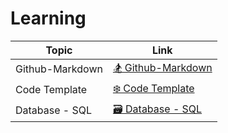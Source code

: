 # Learning

| Topic                   | Link                                                                                  |
|-------------------------|---------------------------------------------------------------------------------------|
| Github-Markdown         | [🏂 Github-Markdown](https://github.com/ih-rakib/Learning/tree/master/Github-Markdown) |
| Code Template           | [❄️ Code Template](https://github.com/ih-rakib/Learning/blob/master/Code%20Template/Readme.md) |
| Database - SQL          | [🗃️ Database - SQL](https://github.com/ih-rakib/Learning/blob/master/Database-SQL/Readme.md) |
